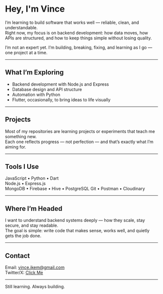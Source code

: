 # Hey, I'm Vince

I’m learning to build software that works well — reliable, clean, and understandable.  
Right now, my focus is on backend development: how data moves, how APIs are structured, and how to keep things simple without losing quality.

I’m not an expert yet. I’m building, breaking, fixing, and learning as I go — one project at a time.

---

## What I’m Exploring
- Backend development with Node.js and Express  
- Database design and API structure  
- Automation with Python  
- Flutter, occasionally, to bring ideas to life visually  

---

## Projects
Most of my repositories are learning projects or experiments that teach me something new.  
Each one reflects progress — not perfection — and that’s exactly what I’m aiming for.

---

## Tools I Use
JavaScript • Python • Dart  
Node.js • Express.js  
MongoDB • Firebase • Hive • PostgreSQL
Git • Postman • Cloudinary  

---

## Where I’m Headed
I want to understand backend systems deeply — how they scale, stay secure, and stay readable.  
The goal is simple: write code that makes sense, works well, and quietly gets the job done.

---

## Contact
Email: vince.ikem@gmail.com  
Twitter/X: [Click Me](https://x.com/VinceIkem)

---

Still learning. Always building.

